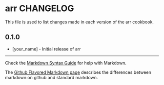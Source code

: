 arr CHANGELOG
=============

This file is used to list changes made in each version of the arr cookbook.

0.1.0
-----
- [your_name] - Initial release of arr

- - -
Check the [Markdown Syntax Guide](http://daringfireball.net/projects/markdown/syntax) for help with Markdown.

The [Github Flavored Markdown page](http://github.github.com/github-flavored-markdown/) describes the differences between markdown on github and standard markdown.
